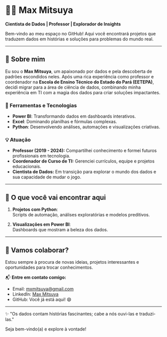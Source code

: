 # 👨‍💻 Max Mitsuya

**Cientista de Dados | Professor | Explorador de Insights**

Bem-vindo ao meu espaço no GitHub! Aqui você encontrará projetos que traduzem dados em histórias e soluções para problemas do mundo real.

---

## 📂 Sobre mim

Eu sou o **Max Mitsuya**, um apaixonado por dados e pela descoberta de padrões escondidos neles. Após uma rica experiência como professor e coordenador na **Escola de Ensino Técnico do Estado do Pará (EETEPA)**, decidi migrar para a área de ciência de dados, combinando minha experiência em TI com a magia dos dados para criar soluções impactantes.

### 🔧 Ferramentas e Tecnologias
- **Power BI**: Transformando dados em dashboards interativos.
- **Excel**: Dominando planilhas e fórmulas complexas.
- **Python**: Desenvolvendo análises, automações e visualizações criativas.

### 💡 Atuação
- **Professor (2019 - 2024):** Compartilhei conhecimento e formei futuros profissionais em tecnologia.
- **Coordenador de Curso de TI:** Gerenciei currículos, equipe e projetos educacionais.
- **Cientista de Dados:** Em transição para explorar o mundo dos dados e sua capacidade de mudar o jogo.

---

## 🌟 O que você vai encontrar aqui

1. **Projetos com Python**:  
   Scripts de automação, análises exploratórias e modelos preditivos.

2. **Visualizações em Power BI**:  
   Dashboards que mostram a beleza dos dados.

---

## 🚀 Vamos colaborar?

Estou sempre à procura de novas ideias, projetos interessantes e oportunidades para trocar conhecimentos.

📬 **Entre em contato comigo:**
- Email: mxmitsuya@gmail.com
- LinkedIn: [Max Mitsuya](www.linkedin.com/in/max-mitsuya-9095a21ab)
- GitHub: Você já está aqui! 😄

---

✨ "Os dados contam histórias fascinantes; cabe a nós ouvi-las e traduzi-las."

Seja bem-vindo(a) e explore à vontade!
